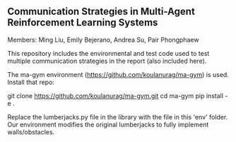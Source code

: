 ## Communication Strategies in Multi-Agent Reinforcement Learning Systems
Members: Ming Liu, Emily Bejerano, Andrea Su, Pair Phongphaew

This repository includes the environmental and test code used to test multiple communication
strategies in the report (also included here).

The ma-gym environment (https://github.com/koulanurag/ma-gym) is used. Install that repo:

git clone https://github.com/koulanurag/ma-gym.git
cd ma-gym
pip install -e .

Replace the lumberjacks.py file in the library with the file in this 'env' folder. 
Our environment modifies the original lumberjacks to fully implement walls/obstacles.
